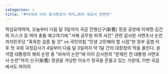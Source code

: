 ```yaml
---
categories: i
title: "尹비속어 이어 文서면조사 까지…여야 국감서 전면전"
---
```

핵심요약여야, 오늘부터 다음 달 3일까지 국감 진행신구(新舊) 정권 공방에 이재명·김건희 리스크 등 여야 충돌 예고여기에 "서해 공무원 피격 사건" 관련 감사원 서면조사 논란까지민주당 "혹독한 검증 될 것" vs 국민의힘 "민생 고민해야 할 시점"현 정부 출범 이후 첫 국회 국정감사가 4일부터 다음 달 3일까지 약 1달 간의 대장정의 막을 올린다. 윤석열 대통령의 해외 순방 중 "비속어 논란"에 이어 감사원의 "문재인 전 대통령 서면조사 논란"까지 신구(新舊) 정권을 겨냥한 이슈가 정국을 흔들고 있는 가운데, 이번 국감에서도 여야의